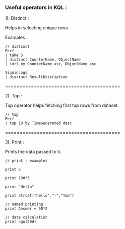 ### **Useful operators in KQL :**

1). Distinct :

Helps in selecting unique rows

Examples :

```
// distinct
Perf
| take 5
| distinct CounterName, ObjectName
| sort by CounterName asc, ObjectName asc

SigninLogs
| distinct ResultDescription

```

========================================

2). Top :

Top operator helps fetching first top rows from dataset.

```
// top
Perf
| top 10 by TimeGenerated desc

```

========================================

3). Print :

Prints the data passed to it.

```
// print - examples

print 5

print 100*5

print "Hello"

print strcat("hello","-","Tom")

// named printing
print Answer = 50*2

// date calculation
print ago(50d)
```
